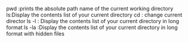 pwd :prints the absolute path name of the current working directory
ls:Display the contents list of your current directory
cd : change current director
ls -l : Display the contents list of your current directory in long format 
ls -la :Display the contents list of your current directory in long format with hidden files
